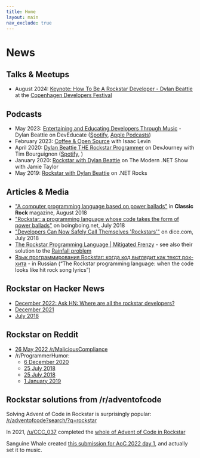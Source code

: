```yaml
---
title: Home
layout: main
nav_exclude: true
---
```

# News

## Talks &amp; Meetups

* August 2024: [Keynote: How To Be A Rockstar Developer - Dylan Beattie](https://www.youtube.com/watch?v=69qfsnhEl-c) at the [Copenhagen Developers Festival](https://cphdevfest.com)

## Podcasts

* May 2023: [Entertaining and Educating Developers Through Music](https://share.transistor.fm/s/9de1649c?ref=kamranayub.com) - Dylan Beattie on DevEducate ([Spotify](https://open.spotify.com/show/38cE4alamoRB77yHfxl0Pb), [Apple Podcasts](https://podcasts.apple.com/us/podcast/deveducate-the-art-of-teaching-developers-at-scale/id1664936780))
* February 2023: [Coffee & Open Source](https://www.coffeeandopensource.com/guest/dylan-beattie.html) with Isaac Levin
* April 2020: [Dylan Beattie THE Rockstar Programmer](https://devjourney.info/Guests/96-DylanBeattie.html) on DevJourney with Tim Bourguignon ([Spotify](https://open.spotify.com/episode/6ZCouI4dLVGsHfMPNIYLL7), )
* January 2020: [Rockstar with Dylan Beattie](https://dotnetcore.show/episode-48-rockstar-with-dylan-beatie/) on The Modern .NET Show with Jamie Taylor
* May 2019: [Rockstar with Dylan Beattie](https://www.dotnetrocks.com/details/1636) on .NET Rocks

## Articles & Media

- ["A computer programming language based on power ballads"](https://www.loudersound.com/features/meet-the-boffin-behind-a-computer-programming-language-based-on-power-ballads) in **Classic Rock** magazine, August 2018
- ["Rockstar: a programming language whose code takes the form of power ballads"](https://boingboing.net/2018/07/25/hello-cleveland-world.html) on boingboing.net, July 2018
- ["Developers Can Now Safely Call Themselves 'Rockstars'"](https://insights.dice.com/2018/07/27/rockstar-programming-language-developers/) on dice.com, July 2018
- [The Rockstar Programming Language \| Mitigated Frenzy](https://bparsia.wordpress.com/2018/09/11/the-rockstar-programming-language/) - see also their solution to the [Rainfall problem](https://bparsia.wordpress.com/2018/09/12/rockstar-rainfall-problem/#comment-1624)
- [Язык программирования Rockstar: когда код выглядит как текст рок-хита](https://habr.com/company/jugru/blog/427877/) - in Russian (“The Rockstar programming language: when the code looks like hit rock song lyrics”)

## Rockstar on Hacker News

* [December 2022: Ask HN: Where are all the rockstar developers?](https://news.ycombinator.com/item?id=33832896)
* [December 2021](https://news.ycombinator.com/item?id=29476545)
* [July 2018](https://news.ycombinator.com/item?id=17585589)

## Rockstar on Reddit

- [26 May 2022 /r/MaliciousCompliance](https://www.reddit.com/r/MaliciousCompliance/comments/uy1w1x/the_rockstar_programming_language_designed/)
- /r/ProgrammerHumor:
	* [6 December 2020](https://www.reddit.com/r/ProgrammerHumor/comments/k813eb/are_you_a_rockstar_developer/)
	* [25 July 2018](https://www.reddit.com/r/ProgrammerHumor/comments/91qnwp/someone_made_a_rockstar_developer_programming/)
	* [25 July 2018](https://www.reddit.com/r/ProgrammerHumor/comments/934uvw/why_yes_i_am_a_certified_rockstar_developer/)
	* [1 January 2019](https://www.reddit.com/r/ProgrammerHumor/comments/abgzw5/are_you_a_rockstar_developer/)

## Rockstar solutions from /r/adventofcode

Solving Advent of Code in Rockstar is surprisingly popular: [/r/adventofcode?search/?q=rockstar](https://www.reddit.com/r/adventofcode/search/?q=rockstar)

In 2021, [/u/CCC_037](https://old.reddit.com/user/CCC_037) completed the [whole of Advent of Code in Rockstar](https://old.reddit.com/r/adventofcode/comments/r7b7h0/2021_day_all_rockstar_listen_to_your_heart_a/)

Sanguine Whale created [this submission for AoC 2022 day 1](https://www.youtube.com/watch?v=Z58ggY_URNM), and actually set it to music.

